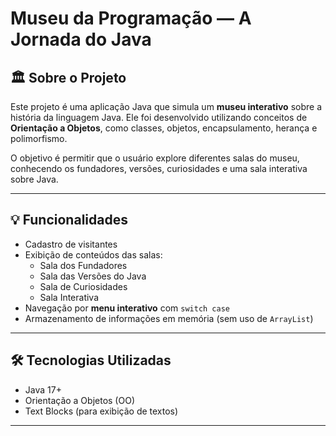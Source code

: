 # Museu da Programação — A Jornada do Java

## 🏛️ Sobre o Projeto
Este projeto é uma aplicação Java que simula um **museu interativo** sobre a história da linguagem Java. Ele foi desenvolvido utilizando conceitos de **Orientação a Objetos**, como classes, objetos, encapsulamento, herança e polimorfismo.

O objetivo é permitir que o usuário explore diferentes salas do museu, conhecendo os fundadores, versões, curiosidades e uma sala interativa sobre Java.

---

## 💡 Funcionalidades
- Cadastro de visitantes
- Exibição de conteúdos das salas:
  - Sala dos Fundadores
  - Sala das Versões do Java
  - Sala de Curiosidades
  - Sala Interativa
- Navegação por **menu interativo** com `switch case`
- Armazenamento de informações em memória (sem uso de `ArrayList`)

---

## 🛠️ Tecnologias Utilizadas
- Java 17+
- Orientação a Objetos (OO)
- Text Blocks (para exibição de textos)

---
